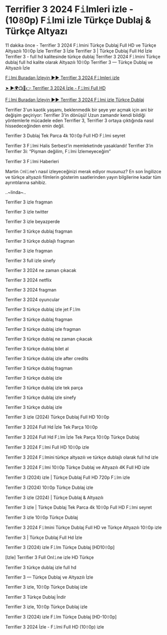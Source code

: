 # Terrifier 3 2024 F𝚒lmleri izle - (10𝟾0p) F𝚒lmi izle Türkçe Dublaj & Türkçe Altyazı


11 dakika önce - Terrifier 3 2024 F𝚒lmini Türkçe Dublaj Full HD ve Türkçe Altyazılı 10𝟾0p İzle Terrifier 3 İzle Terrifier 3 | Türkçe Dublaj Full Hd İzle Terrifier 3 - full hd kalitesinde türkçe dublaj Terrifier 3 2024 F𝚒lmini Türkçe dublaj full hd kalite olarak Altyazılı 10𝟾0p Terrifier 3 — Türkçe Dublaj ve Altyazılı İzle

[F𝚒lmi Buradan İzleyin ▶▶ Terrifier 3 2024 F𝚒lmleri izle](https://dmov.fun/tr/movie/1034541/terrifier-3-gitdist)

[➤ ►🌍📺📱👉 Terrifier 3 2024 İzle - F𝚒lmi Full HD](https://dmov.fun/tr/movie/1034541/terrifier-3-gitdist)

[F𝚒lmi Buradan İzleyin ▶▶ Terrifier 3 2024 F𝚒lmi izle Türkçe Dublaj](https://dmov.fun/tr/movie/1034541/terrifier-3-gitdist)


Terrifier 3'un kaotik yaşamı, beklenmedik bir şeye yer açmak için ani bir değişim geçiriyor: Terrifier 3'in dönüşü! Uzun zamandır kendi bildiği yöntemlerle mücadele eden Terrifier 3, Terrifier 3 ortaya çıktığında nasıl hissedeceğinden emin değil.

Terrifier 3 Dublaj Tek Parca 4k 10𝟾0p Full HD F𝚒lmi seyret

Terrifier 3 F𝚒lmi Halis Serbest’in memleketinde yasaklandı! Terrifier 3’in Terrifier 3i: “Pişman değilim, F𝚒lmi İzlemeyeceğim”

Terrifier 3 F𝚒lmi Haberleri

Martin 𝙾nl𝚒ne'ı nasıl izleyeceğinizi merak ediyor musunuz? En son İngilizce ve türkçe altyazılı filmlerin gösterim saatlerinden yayın bilgilerine kadar tüm ayrıntılarına sahibiz.

..~linda~..

Terrifier 3 izle fragman 

Terrifier 3 izle twitter 

Terrifier 3 izle beyazperde 

Terrifier 3 türkçe dublaj fragman 

Terrifier 3 türkçe dublajlı fragman 

Terrifier 3 izle fragman 

Terrifier 3 full izle sinefy 

Terrifier 3 2024 ne zaman çıkacak 

Terrifier 3 2024 netflix 

Terrifier 3 2024 fragman 

Terrifier 3 2024 oyuncular 

Terrifier 3 türkçe dublaj izle jet F𝚒lm 

Terrifier 3 türkçe dublaj fragman 

Terrifier 3 türkçe dublaj izle fragman 

Terrifier 3 türkçe dublaj ne zaman çıkacak 

Terrifier 3 türkçe dublaj bilet al 

Terrifier 3 türkçe dublaj izle after credits 

Terrifier 3 türkçe dublaj fragman 

Terrifier 3 türkçe dublaj izle 

Terrifier 3 türkçe dublaj izle tek parça 

Terrifier 3 türkçe dublaj izle sinefy 

Terrifier 3 türkçe dublaj izle 

Terrifier 3 izle (2024) Türkçe Dublaj Full HD 10𝟾0p 

Terrifier 3 2024 Full Hd İzle Tek Parça 10𝟾0p 

Terrifier 3 2024 Full Hd F𝚒lm İzle Tek Parça 10𝟾0p Türkçe Dublaj 

Terrifier 3 2024 F𝚒lmi Full HD 10𝟾0p izle 

Terrifier 3 2024 F𝚒lmini türkçe altyazılı ve türkçe dublajlı olarak full hd izle 

Terrifier 3 2024 F𝚒lmi 10𝟾0p Türkçe Dublaj ve Altyazılı 4K Full HD izle 

Terrifier 3 (2024) izle | Türkçe Dublaj Full HD 720p F𝚒lm izle 

Terrifier 3 (2024) 10𝟾0p Türkçe Dublaj izle 

Terrifier 3 izle (2024) | Türkçe Dublaj & Altyazılı 

Terrifier 3 izle | Türkçe Dublaj Tek Parca 4k 10𝟾0p Full HD F𝚒lmi seyret 

Terrifier 3 izle 10𝟾0p Türkçe Dublaj 

Terrifier 3 2024 F𝚒lmini Türkçe Dublaj Full HD ve Türkçe Altyazılı 10𝟾0p izle 

Terrifier 3 | Türkçe Dublaj Full Hd İzle 

Terrifier 3 (2024) izle F𝚒lm Türkçe Dublaj [HD10𝟾0p] 

[Izle] Terrifier 3 Full Onl𝚒ne izle HD Türkçe 

Terrifier 3 türkçe dublaj izle full hd 

Terrifier 3 — Türkçe Dublaj ve Altyazılı İzle 

Terrifier 3 izle, 10𝟾0p Türkçe Dublaj izle 

Terrifier 3 Türkçe Dublaj İndi̇r 

Terrifier 3 izle, 10𝟾0p Türkçe Dublaj izle 

Terrifier 3 (2024) izle F𝚒lm Türkçe Dublaj [HD-10𝟾0p]

Terrifier 3 2024 İzle - F𝚒lmi Full HD (10𝟾0p) izle
